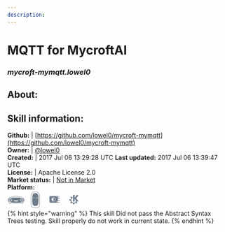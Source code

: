 ```yaml
---  
description:   
---  
```

# MQTT for MycroftAI  
### _mycroft-mymqtt.lowel0_  
## About:  


## Skill information:  
**Github:** | [https://github.com/lowel0/mycroft-mymqtt](https://github.com/lowel0/mycroft-mymqtt)  
**Owner:** | [@lowel0](https://github.com/lowel0)  
**Created:** | 2017 Jul 06 13:29:28 UTC  **Last updated:** 2017 Jul 06 13:39:47 UTC  
**License:** | Apache License 2.0  
**Market status:** | [Not in Market](https://market.mycroft.ai/skill/)  
**Platform:**  
 ![](../.gitbook/assets/mark-1-icon.png)  ![](../.gitbook/assets/mark-2-icon.png)  ![](../.gitbook/assets/picroft-icon.png)  ![](../.gitbook/assets/kde.png)   
{% hint style="warning" %}
This skill Did not pass the Abstract Syntax Trees testing. Skill properly do not work in current state.
{% endhint %}
